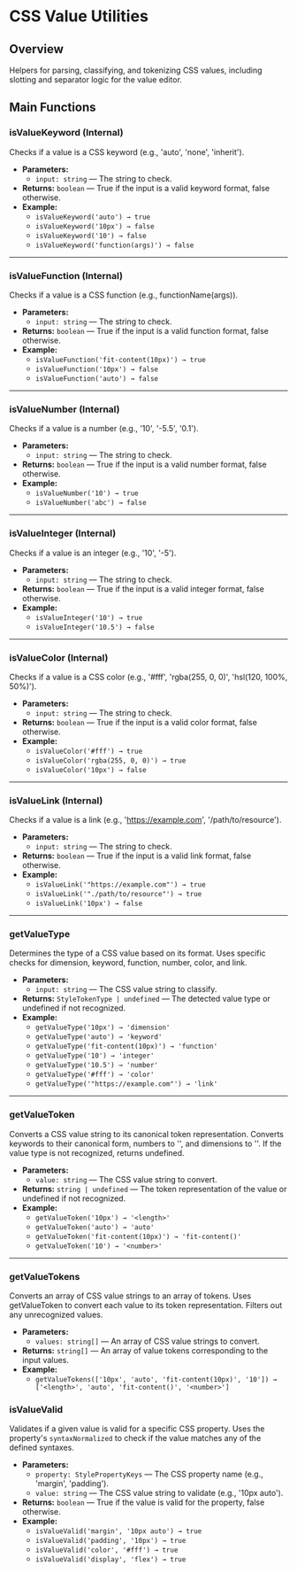 # CSS Value Utilities
## Overview
Helpers for parsing, classifying, and tokenizing CSS values, including slotting and separator logic for the value editor.

## Main Functions

### isValueKeyword (Internal)
Checks if a value is a CSS keyword (e.g., 'auto', 'none', 'inherit').

- **Parameters:**
  - `input: string` — The string to check.
- **Returns:** `boolean` — True if the input is a valid keyword format, false otherwise.
- **Example:**
  - `isValueKeyword('auto') → true`
  - `isValueKeyword('10px') → false`
  - `isValueKeyword('10') → false`
  - `isValueKeyword('function(args)') → false`

---

### isValueFunction (Internal)
Checks if a value is a CSS function (e.g., functionName(args)).

- **Parameters:**
  - `input: string` — The string to check.
- **Returns:** `boolean` — True if the input is a valid function format, false otherwise.
- **Example:**
  - `isValueFunction('fit-content(10px)') → true`
  - `isValueFunction('10px') → false`
  - `isValueFunction('auto') → false`

---

### isValueNumber (Internal)
Checks if a value is a number (e.g., '10', '-5.5', '0.1').

- **Parameters:**
  - `input: string` — The string to check.
- **Returns:** `boolean` — True if the input is a valid number format, false otherwise.
- **Example:**
  - `isValueNumber('10') → true`
  - `isValueNumber('abc') → false`

---

### isValueInteger (Internal)
Checks if a value is an integer (e.g., '10', '-5').

- **Parameters:**
  - `input: string` — The string to check.
- **Returns:** `boolean` — True if the input is a valid integer format, false otherwise.
- **Example:**
  - `isValueInteger('10') → true`
  - `isValueInteger('10.5') → false`

---

### isValueColor (Internal)
Checks if a value is a CSS color (e.g., '#fff', 'rgba(255, 0, 0)', 'hsl(120, 100%, 50%)').

- **Parameters:**
  - `input: string` — The string to check.
- **Returns:** `boolean` — True if the input is a valid color format, false otherwise.
- **Example:**
  - `isValueColor('#fff') → true`
  - `isValueColor('rgba(255, 0, 0)') → true`
  - `isValueColor('10px') → false`

---

### isValueLink (Internal)
Checks if a value is a link (e.g., 'https://example.com', '/path/to/resource').

- **Parameters:**
  - `input: string` — The string to check.
- **Returns:** `boolean` — True if the input is a valid link format, false otherwise.
- **Example:**
  - `isValueLink('"https://example.com"') → true`
  - `isValueLink('"./path/to/resource"') → true`
  - `isValueLink('10px') → false`

---

### getValueType
Determines the type of a CSS value based on its format. Uses specific checks for dimension, keyword, function, number, color, and link.

- **Parameters:**
  - `input: string` — The CSS value string to classify.
- **Returns:** `StyleTokenType | undefined` — The detected value type or undefined if not recognized.
- **Example:**
  - `getValueType('10px') → 'dimension'`
  - `getValueType('auto') → 'keyword'`
  - `getValueType('fit-content(10px)') → 'function'`
  - `getValueType('10') → 'integer'`
  - `getValueType('10.5') → 'number'`
  - `getValueType('#fff') → 'color'`
  - `getValueType('"https://example.com"') → 'link'`

---

### getValueToken
Converts a CSS value string to its canonical token representation. Converts keywords to their canonical form, numbers to '<number>', and dimensions to '<dimensionType>'. If the value type is not recognized, returns undefined.

- **Parameters:**
  - `value: string` — The CSS value string to convert.
- **Returns:** `string | undefined` — The token representation of the value or undefined if not recognized.
- **Example:**
  - `getValueToken('10px') → '<length>'`
  - `getValueToken('auto') → 'auto'`
  - `getValueToken('fit-content(10px)') → 'fit-content()'`
  - `getValueToken('10') → '<number>'`

---

### getValueTokens
Converts an array of CSS value strings to an array of tokens. Uses getValueToken to convert each value to its token representation. Filters out any unrecognized values.

- **Parameters:**
  - `values: string[]` — An array of CSS value strings to convert.
- **Returns:** `string[]` — An array of value tokens corresponding to the input values.
- **Example:**
  - `getValueTokens(['10px', 'auto', 'fit-content(10px)', '10']) → ['<length>', 'auto', 'fit-content()', '<number>']`


### isValueValid
Validates if a given value is valid for a specific CSS property. Uses the property's `syntaxNormalized` to check if the value matches any of the defined syntaxes.

- **Parameters:**
  - `property: StylePropertyKeys` — The CSS property name (e.g., 'margin', 'padding').
  - `value: string` — The CSS value string to validate (e.g., '10px auto').
- **Returns:** `boolean` — True if the value is valid for the property, false otherwise.
- **Example:**
  - `isValueValid('margin', '10px auto') → true`
  - `isValueValid('padding', '10px') → true`
  - `isValueValid('color', '#fff') → true`
  - `isValueValid('display', 'flex') → true`